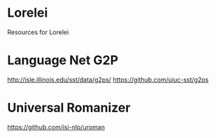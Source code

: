 # Lorelei
Resources for Lorelei

# Language Net G2P
http://isle.illinois.edu/sst/data/g2ps/
https://github.com/uiuc-sst/g2ps

# Universal Romanizer
https://github.com/isi-nlp/uroman
